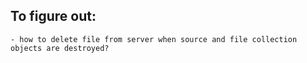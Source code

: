 ## To figure out:

    - how to delete file from server when source and file collection objects are destroyed?
